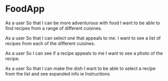 # FoodApp

As a user 
So that I can be more adventurous with food
I want to be able to find recipes from a range of different cuisines.

As a user 
So that I can select one that appeals to me.
I want to see a list of recipes from each of the different cuisines.

As a user 
So I can see if a recipe appeals to me
I want to see a photo of the recipe.

As a user 
So that I can make the dish
I want to be able to select a recipe from the list and see expanded info ie Instructions 
